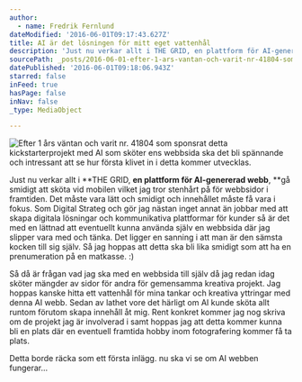 ```yaml
---
author:
  - name: Fredrik Fernlund
dateModified: '2016-06-01T09:17:43.627Z'
title: AI är det lösningen för mitt eget vattenhål
description: 'Just nu verkar allt i THE GRID, en plattform för AI-genererad webb, gå smidigt att sköta vid mobilen vilket jag tror stenhårt på för webbsidor i framtiden. Det måste vara lätt och smidigt och innehållet måste få vara i fokus. Som Digital Strateg och gör jag nästan inget annat än jobbar med att skapa digitala lösningar och kommunikativa plattformar för kunder så är det med en lättnad att eventuellt kunna använda själv en webbsida där jag slipper vara med och tänka. Det ligger en sanning i att man är den sämsta kocken till sig själv. Så jag hoppas att detta ska bli lika smidigt som att ha en prenumeration på en matkasse. :)'
sourcePath: _posts/2016-06-01-efter-1-ars-vantan-och-varit-nr-41804-som-sponsrat-detta-ki.md
datePublished: '2016-06-01T09:18:06.943Z'
starred: false
inFeed: true
hasPage: false
inNav: false
_type: MediaObject

---
```

![Efter 1 års väntan och varit nr. 41804 som sponsrat detta kickstarterprojekt med AI som sköter ens webbsida ska det bli spännande och intressant att se hur första klivet in i detta kommer utvecklas.](https://the-grid-user-content.s3-us-west-2.amazonaws.com/485ef83e-ba77-47b2-bebc-b0b57c24dee0.jpg)

Just nu verkar allt i **THE GRID, **en plattform för AI-genererad webb**, **gå smidigt att sköta vid mobilen vilket jag tror stenhårt på för webbsidor i framtiden. Det måste vara lätt och smidigt och innehållet måste få vara i fokus. Som Digital Strateg och gör jag nästan inget annat än jobbar med att skapa digitala lösningar och kommunikativa plattformar för kunder så är det med en lättnad att eventuellt kunna använda själv en webbsida där jag slipper vara med och tänka. Det ligger en sanning i att man är den sämsta kocken till sig själv. Så jag hoppas att detta ska bli lika smidigt som att ha en prenumeration på en matkasse. :)

Så då är frågan vad jag ska med en webbsida till själv då jag redan idag sköter mängder av sidor för andra för gemensamma kreativa projekt. Jag hoppas kanske hitta ett vattenhål för mina tankar och kreativa yttringar med denna AI webb. Sedan av lathet vore det härligt om AI kunde sköta allt runtom förutom skapa innehåll åt mig. Rent konkret kommer jag nog skriva om de projekt jag är involverad i samt hoppas jag att detta kommer kunna bli en plats där en eventuell framtida hobby inom fotografering kommer få ta plats.

Detta borde räcka som ett första inlägg. nu ska vi se om AI webben fungerar...